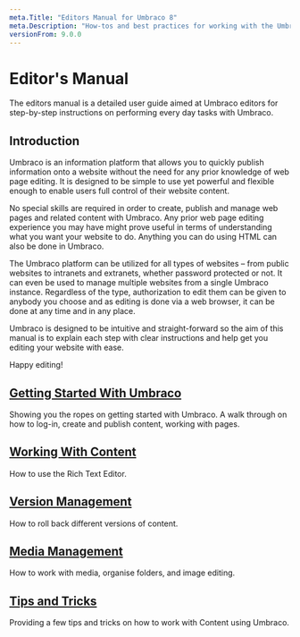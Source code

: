 ```yaml
---
meta.Title: "Editors Manual for Umbraco 8"
meta.Description: "How-tos and best practices for working with the Umbraco backoffice as a content editor."
versionFrom: 9.0.0
---
```


# Editor's Manual

The editors manual is a detailed user guide aimed at Umbraco editors for step-by-step instructions on performing every day tasks with Umbraco.

## Introduction

Umbraco is an information platform that allows you to quickly publish information onto a website without the need for any prior knowledge of web page editing. It is designed to be simple to use yet powerful and flexible enough to enable users full control of their website content.

No special skills are required in order to create, publish and manage web pages and related content with Umbraco. Any prior web page editing experience you may have might prove useful in terms of understanding what you want your website to do. Anything you can do using HTML can also be done in Umbraco.

The Umbraco platform can be utilized for all types of websites – from public websites to intranets and extranets, whether password protected or not. It can even be used to manage multiple websites from a single Umbraco instance. Regardless of the type, authorization to edit them can be given to anybody you choose and as editing is done via a web browser, it can be done at any time and in any place.

Umbraco is designed to be intuitive and straight-forward so the aim of this manual is to explain each step with clear instructions and help get you editing your website with ease.

Happy editing!

## [Getting Started With Umbraco](Getting-Started-With-Umbraco/)

Showing you the ropes on getting started with Umbraco. A walk through on how to log-in, create and publish content, working with pages.

## [Working With Content](Working-With-Content/)

How to use the Rich Text Editor.

## [Version Management](Version-Management/)

How to roll back different versions of content.

## [Media Management](Media-Management/)

How to work with media, organise folders, and image editing.

## [Tips and Tricks](Tips-and-Tricks/)

Providing a few tips and tricks on how to work with Content using Umbraco.

